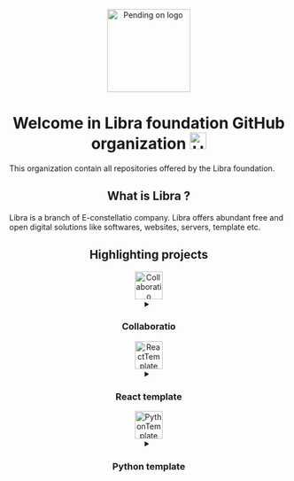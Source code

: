 <div align="center">
    <img src="https://github.com/Libra-foundation/.github/tree/main/profile/resources/puff.svg" alt="Pending on logo" height="150"/>
    <h1>
        Welcome in Libra foundation GitHub organization
    <img src="https://media.giphy.com/media/hvRJCLFzcasrR4ia7z/giphy.gif" alt="Hi hand" width="30px"/>
    </h1>
</div>


<p>
    This organization contain all repositories offered by the Libra foundation.
</p>
<h2 align="center">
    What is Libra ?
</h2>
<p>
    Libra is a branch of E-constellatio company. Libra offers abundant free and open digital solutions like softwares, websites, servers, template etc.
</p>
<div align="center">
    <h2>
        Highlighting projects
    </h2>
</div>
<div align="center">
    <img src="https://github.com/Libra-foundation/.github/tree/main/profile/resources/Collaboratio.svg" alt="Collaboratio" height="50"/>
</div>
<details>
    <summary align="center"><h3>Collaboratio</h3></summary>
    <p>Collaboratio is a pull-together website applied to documentations, diagrams, projects management, etc. Collaboratio was created because no free solution fulfill our requirements. Moreover, we think it's a helpful project for many people. Feel free to contribute :blush:.</p>
</details>
<div align="center">
    <img src="https://github.com/Libra-foundation/.github/tree/main/profile/resources/ReactTemplate.svg" alt="ReactTemplate" height="50"/>
</div>
<details>
    <summary align="center"><h3>React template</h3></summary> 
    <p>React template is a free, reliable and easy to maintain template for react project. Based on `react-scripts`, we configured a set of utility packages that automates most of the annoying work. To help everyone avoid common mistakes and keep the code nice and tidy, we added hardened rules.  This template is particularly useful for newcomers to guide them through the learning of React Typescript with good practices.</p>
</details>
<div align="center">
    <img src="https://github.com/Libra-foundation/.github/tree/main/profile/resources/PythonTemplate.svg" alt="PythonTemplate" height="50"/>
</div>
<details>
    <summary align="center"><h3>Python template</h3></summary>
    <p>It's always difficult to code properly when you start codding with a permissive language. In the same vein as React template, we created Python template, a free and open template for all python projects. Like its namesake, python template embedded advanced linting rules, automates boring work and so on. Very advantageous, this template set boundaries to working team. <br> Moreover, Python template hold branches for specific Python projects, such as a Django branch. A helpful Django template with standardized logs, connection to OAuth2 server, etc.  </p>
</details>
